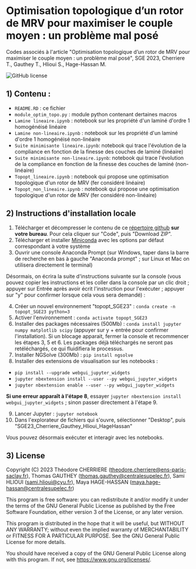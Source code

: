 # Optimisation topologique d’un rotor de MRV pour maximiser le couple moyen : un problème mal posé
Codes associés à l'article "Optimisation topologique d’un rotor de MRV pour maximiser le couple moyen : un problème mal posé", SGE 2023, Cherriere T., Gauthey T., Hlioui S., Hage-Hassan M.

![GitHub license](https://img.shields.io/github/license/tcherrie/SGE23_Cherriere_Gauthey_Hlioui_HageHassan)

## 1) Contenu : 

- `README.RD` : ce fichier
- `module_optim_topo.py` : module python contenant dertaines macros
- `Lamine lineaire.ipynb` : notebook sur les propriété d'un laminé d'ordre 1 homogénéisé linéaire
- `Lamine non-lineaire.ipynb` : notebook sur les propriété d'un laminé d'ordre 1 homogénéisé non-linéaire
- `Suite minimisante lineaire.ipynb`: notebook qui trace l'évolution de la compliance en fonction de la finesse des couches de laminé (linéaire)
- `Suite minimisante non-lineaire.ipynb`: notebook qui trace l'évolution de la compliance en fonction de la finesse des couches de laminé (non-linéaire)
- `Topopt_lineaire.ipynb` : notebook qui propose une optimisation topologique d'un rotor de MRV (fer considéré linéaire)
- `Topopt_non_lineaire.ipynb` : notebook qui propose une optimisation topologique d'un rotor de MRV (fer considéré non-linéaire)

## 2) Instructions d'installation locale

1. Télécharger et décompresser le contenu de ce [répertoire github](https://github.com/tcherrie/SGE23_Cherriere_Gauthey_Hlioui_HageHassan) **sur votre bureau**. Pour cela cliquer sur "Code", puis "Download ZIP".
2. Télécharger et installer [Miniconda](https://docs.conda.io/en/latest/miniconda.html) avec les options par défaut correspondant à votre système
3. Ouvrir une console Anaconda Prompt (sur Windows, taper dans la barre de recherche en bas à gauche "Anaconda prompt" ; sur Linux et Mac on utilisera directement le terminal)

Désormais, on écrira la suite d'instructions suivante sur la console (vous pouvez copier les instructions et les coller dans la console par un clic droit ; appuyer sur Entrée après avoir écrit l'instruction pour l'exécuter ; appuyer sur "y" pour confirmer lorsque cela vous sera demandé) : 

4. Créer un nouvel environnement "topopt_SGE23" : `conda create -n topopt_SGE23 python=3`
5. Activer l'environnement : `conda activate topopt_SGE23`
6. Installer des packages nécessaires (500Mb) : `conda install jupyter numpy matplotlib scipy` (appuyer sur y + entrée pour confirmer l'installation). Si un blocage apparait, fermer la console et recommencer les étapes 3, 5 et 6. Les packages déjà téléchargés ne seront pas retéléchargés, ce qui fluidifiera le processus.
7. Installer NGSolve (300Mb) : `pip install ngsolve`
8. Installer des extensions de visualisation sur les notebooks :
 - `pip install --upgrade webgui_jupyter_widgets`
 - `jupyter nbextension install --user --py webgui_jupyter_widgets`
 - `jupyter nbextension enable --user --py webgui_jupyter_widgets`

**Si une erreur apparaît à l'étape 8**, essayer `jupyter nbextension install webgui_jupyter_widgets` ; sinon passer directement à l'étape 9.

9. Lancer Jupyter : `jupyter notebook`
10. Dans l'explorateur de fichiers qui s'ouvre, sélectionner "Desktop", puis "SGE23_Cherriere_Gauthey_Hlioui_HageHassan"

Vous pouvez désormais exécuter et interagir avec les notebooks.

## 3) License

Copyright (C) 2023 Théodore CHERRIERE (theodore.cherriere@ens-paris-saclay.fr), Thomas GAUTHEY (thomas.gauthey@centralesupelec.fr), Sami HLIOUI (sami.hlioui@cyu.fr), Maya HAGE-HASSAN (maya.hage-hassan@centralesupelec.fr)

This program is free software: you can redistribute it and/or modify it under the terms of the GNU General Public License as published by the Free Software Foundation, either version 3 of the License, or any later version.

This program is distributed in the hope that it will be useful, but WITHOUT ANY WARRANTY; without even the implied warranty of MERCHANTABILITY or FITNESS FOR A PARTICULAR PURPOSE.  See the GNU General Public License for more details.

You should have received a copy of the GNU General Public License along with this program.  If not, see <https://www.gnu.org/licenses/>.
